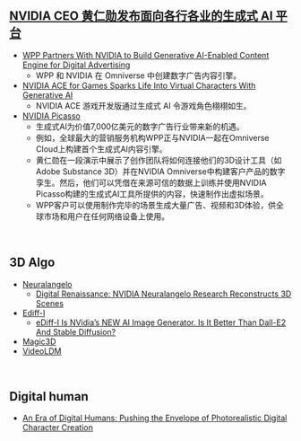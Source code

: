 ## [NVIDIA CEO 黄仁勋发布面向各行各业的生成式 AI 平台](https://blogs.nvidia.cn/2023/05/28/computex-keynote-generative-ai/)

* [WPP Partners With NVIDIA to Build Generative AI-Enabled Content Engine for Digital Advertising](https://nvidianews.nvidia.com/news/wpp-partners-with-nvidia-to-build-generative-ai-enabled-content-engine-for-digital-advertising)
  * WPP 和 NVIDIA 在 Omniverse 中创建数字广告内容引擎。
* [NVIDIA ACE for Games Sparks Life Into Virtual Characters With Generative AI](https://nvidianews.nvidia.com/news/nvidia-ace-for-games-sparks-life-into-virtual-characters-with-generative-ai)
  * NVIDIA ACE 游戏开发版通过生成式 AI 令游戏角色栩栩如生。
* [NVIDIA Picasso](https://www.nvidia.com/en-us/gpu-cloud/picasso/)
  * 生成式AI为价值7,000亿美元的数字广告行业带来新的机遇。
  * 例如，全球最大的营销服务机构WPP正与NVIDIA一起在Omniverse Cloud上构建首个生成式AI内容引擎。
  * 黄仁勋在一段演示中展示了创作团队将如何连接他们的3D设计工具（如Adobe Substance 3D）并在NVIDIA Omniverse中构建客户产品的数字孪生。然后，他们可以凭借在来源可信的数据上训练并使用NVIDIA Picasso构建的生成式AI工具所提供的内容，快速制作出虚拟场景。
  * WPP客户可以使用制作完毕的场景生成大量广告、视频和3D体验，供全球市场和用户在任何网络设备上使用。

<br>

## 3D Algo
* [Neuralangelo](https://research.nvidia.com/labs/dir/neuralangelo/)
  * [Digital Renaissance: NVIDIA Neuralangelo Research Reconstructs 3D Scenes](https://blogs.nvidia.com/blog/2023/06/01/neuralangelo-ai-research-3d-reconstruction/)
* [Ediff-I](https://research.nvidia.com/labs/dir/eDiff-I/)
  * [eDiff-I Is NVidia’s NEW AI Image Generator. Is It Better Than Dall-E2 And Stable Diffusion?](https://research.nvidia.com/labs/dir/eDiff-I/)
* [Magic3D](https://research.nvidia.com/labs/dir/magic3d/)
* [VideoLDM](https://research.nvidia.com/labs/toronto-ai/VideoLDM/)

<br>

## Digital human
* [An Era of Digital Humans: Pushing the Envelope of Photorealistic Digital Character Creation](https://developer.nvidia.com/blog/an-era-of-digital-humans-pushing-the-envelope-of-photorealistic-digital-character-creation/)